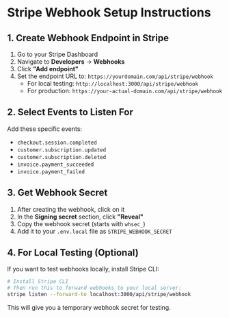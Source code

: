 # Stripe Webhook Setup Instructions

## 1. Create Webhook Endpoint in Stripe

1. Go to your Stripe Dashboard
2. Navigate to **Developers** → **Webhooks**
3. Click **"Add endpoint"**
4. Set the endpoint URL to: `https://yourdomain.com/api/stripe/webhook`
   - For local testing: `http://localhost:3000/api/stripe/webhook`
   - For production: `https://your-actual-domain.com/api/stripe/webhook`

## 2. Select Events to Listen For

Add these specific events:
- `checkout.session.completed`
- `customer.subscription.updated`
- `customer.subscription.deleted`
- `invoice.payment_succeeded`
- `invoice.payment_failed`

## 3. Get Webhook Secret

1. After creating the webhook, click on it
2. In the **Signing secret** section, click **"Reveal"**
3. Copy the webhook secret (starts with `whsec_`)
4. Add it to your `.env.local` file as `STRIPE_WEBHOOK_SECRET`

## 4. For Local Testing (Optional)

If you want to test webhooks locally, install Stripe CLI:

```bash
# Install Stripe CLI
# Then run this to forward webhooks to your local server:
stripe listen --forward-to localhost:3000/api/stripe/webhook
```

This will give you a temporary webhook secret for testing.